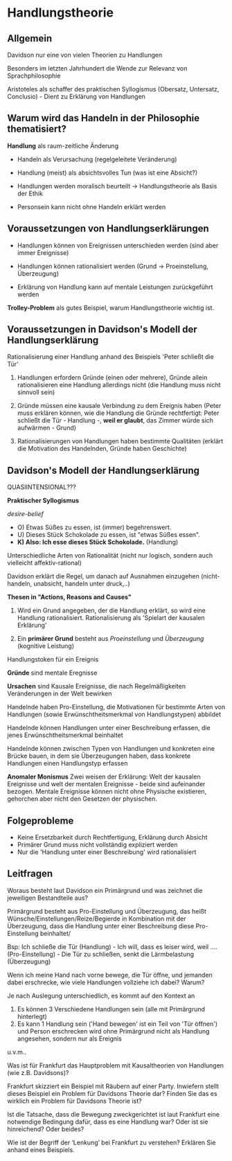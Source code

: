 # Handlungstheorie
## Allgemein

Davidson nur eine von vielen Theorien zu Handlungen

Besonders im letzten Jahrhundert die Wende zur Relevanz von Sprachphilosophie

Aristoteles als schaffer des praktischen Syllogismus (Obersatz, Untersatz, Conclusio) - Dient zu Erklärung von Handlungen


## Warum wird das Handeln in der Philosophie thematisiert?

**Handlung** als raum-zeitliche Änderung

* Handeln als Verursachung (regelgeleitete Veränderung)
* Handlung (meist) als absichtsvolles Tun (was ist eine Absicht?)
* Handlungen werden moralisch beurteilt -> Handlungstheorie als Basis der Ethik

* Personsein kann nicht ohne Handeln erklärt werden

## Voraussetzungen von Handlungserklärungen

* Handlungen können von Ereignissen unterschieden werden (sind aber immer Ereignisse)

* Handlungen können rationalisiert werden (Grund -> Proeinstellung, Überzeugung)

* Erklärung von Handlung kann auf mentale Leistungen zurückgeführt werden

**Trolley-Problem** als gutes Beispiel, warum Handlungstheorie wichtig ist.

## Voraussetzungen in Davidson's Modell der Handlungserklärung

Rationalisierung einer Handlung anhand des Beispiels 'Peter schließt die Tür'

1. Handlungen erfordern Gründe (einen oder mehrere), Gründe allein rationalisieren eine Handlung allerdings nicht (die Handlung muss nicht sinnvoll sein)

2.  Gründe müssen eine kausale Verbindung zu dem Ereignis haben (Peter muss erklären können, wie die Handlung die Gründe rechtfertigt: Peter schließt die Tür - Handlung -, **weil er glaubt**, das Zimmer würde sich aufwärmen - Grund)

3. Rationalisierungen von Handlungen haben bestimmte Qualitäten (erklärt die Motivation des Handelnden, Gründe haben Geschichte)

## Davidson's Modell der Handlungserklärung

QUASIINTENSIONAL???

**Praktischer Syllogismus**

*desire-belief*

* O) Etwas Süßes zu essen, ist (immer) begehrenswert.
* U) Dieses Stück Schokolade zu essen, ist "etwas Süßes essen".
* **K) Also: Ich esse dieses Stück Schokolade.** (Handlung)

Unterschiedliche Arten von Rationalität (nicht nur logisch, sondern auch vielleicht affektiv-rational)

Davidson erklärt die Regel, um danach auf Ausnahmen einzugehen (nicht-handeln, unabsicht, handeln unter druck,..)

**Thesen in "Actions, Reasons and Causes"**

1. Wird ein Grund angegeben, der die Handlung erklärt, so wird eine Handlung rationalisiert. Rationalisierung als 'Spielart der kausalen Erklärung'

2. Ein **primärer Grund** besteht aus *Proeinstellung* und *Überzeugung* (kognitive Leistung)

Handlungstoken für ein Ereignis

**Gründe** sind mentale Eregnisse

**Ursachen** sind Kausale Ereignisse, die nach Regelmäßigkeiten Veränderungen in der Welt bewirken

Handelnde haben Pro-Einstellung, die Motivationen für bestimmte Arten von Handlungen (sowie Erwünschtheitsmerkmal von Handlungstypen) abbildet

Handelnde können Handlungen unter einer Beschreibung erfassen, die jenes Erwünschtheitsmerkmal beinhaltet

Handelnde können zwischen Typen von Handlungen und konkreten eine Brücke bauen, in dem sie Überzeugungen haben, dass konkrete Handlungen einen Handlungstyp erfassen

**Anomaler Monismus** Zwei weisen der Erklärung: Welt der kausalen Ereignisse und welt der mentalen Ereignisse - beide sind aufeinander bezogen. Mentale Ereignisse können nicht ohne Physische existieren, gehorchen aber nicht den Gesetzen der physischen.


## Folgeprobleme

* Keine Ersetzbarkeit durch Rechtfertigung, Erklärung durch Absicht
* Primärer Grund muss nicht vollständig expliziert werden
* Nur die 'Handlung unter einer Beschreibung' wird rationalisiert

## Leitfragen

Woraus besteht laut Davidson ein Primärgrund und was zeichnet die jeweiligen Bestandteile aus?

Primärgrund besteht aus Pro-Einstellung und Überzeugung, das heißt Wünsche/Einstellungen/Reize/Begierde in Kombination mit der Überzeugung, dass die Handlung unter einer Beschreibung diese Pro-Einstellung beinhaltet/

Bsp: Ich schließe die Tür (Handlung) - Ich will, dass es leiser wird, weil ....(Pro-Einstellung) - Die Tür zu schließen, senkt die Lärmbelastung (Überzeugung)

Wenn ich meine Hand nach vorne bewege, die Tür öffne, und jemanden dabei erschrecke, wie viele Handlungen vollziehe ich dabei? Warum?

Je nach Auslegung unterschiedlich, es kommt auf den Kontext an

1. Es können 3 Verschiedene Handlungen sein (alle mit Primärgrund hinterlegt)
2. Es kann 1 Handlung sein ('Hand bewegen' ist ein Teil von 'Tür öffnen') und Person erschrecken wird ohne Primärgrund nicht als Handlung angesehen, sondern nur als Ereignis

u.v.m..

Was ist für Frankfurt das Hauptproblem mit Kausaltheorien von Handlungen (wie z.B. Davidsons)?

Frankfurt skizziert ein Beispiel mit Räubern auf einer Party. Inwiefern stellt dieses Beispiel ein Problem für Davidsons Theorie dar? Finden Sie das es wirklich ein Problem für Davidsons Theorie ist?

Ist die Tatsache, dass die Bewegung zweckgerichtet ist laut Frankfurt eine notwendige Bedingung dafür, dass es eine Handlung war? Oder ist sie hinreichend? Oder beides?

Wie ist der Begriff der ‘Lenkung’ bei Frankfurt zu verstehen? Erklären Sie anhand eines Beispiels.
